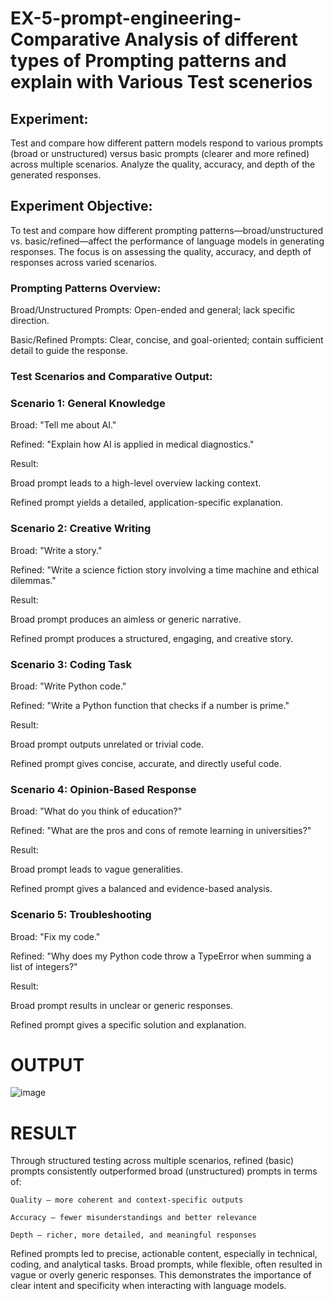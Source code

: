 # EX-5-prompt-engineering-Comparative Analysis of different types of Prompting patterns and explain with Various Test scenerios

## Experiment:
Test and compare how different pattern models respond to various prompts (broad or unstructured) versus basic prompts (clearer and more refined) across multiple scenarios. 
     Analyze the quality, accuracy, and depth of the generated responses.

## Experiment Objective:
To test and compare how different prompting patterns—broad/unstructured vs. basic/refined—affect the performance of language models in generating responses. The focus is on assessing the quality, accuracy, and depth of responses across varied scenarios.

### Prompting Patterns Overview:

Broad/Unstructured Prompts: Open-ended and general; lack specific direction.

Basic/Refined Prompts: Clear, concise, and goal-oriented; contain sufficient detail to guide the response.

### Test Scenarios and Comparative Output:

### Scenario 1: General Knowledge

Broad: "Tell me about AI."

Refined: "Explain how AI is applied in medical diagnostics."

Result:

Broad prompt leads to a high-level overview lacking context.

Refined prompt yields a detailed, application-specific explanation.

### Scenario 2: Creative Writing

Broad: "Write a story."

Refined: "Write a science fiction story involving a time machine and ethical dilemmas."

Result:

Broad prompt produces an aimless or generic narrative.

Refined prompt produces a structured, engaging, and creative story.

### Scenario 3: Coding Task

Broad: "Write Python code."

Refined: "Write a Python function that checks if a number is prime."

Result:

Broad prompt outputs unrelated or trivial code.

Refined prompt gives concise, accurate, and directly useful code.

### Scenario 4: Opinion-Based Response

Broad: "What do you think of education?"

Refined: "What are the pros and cons of remote learning in universities?"

Result:

Broad prompt leads to vague generalities.

Refined prompt gives a balanced and evidence-based analysis.

### Scenario 5: Troubleshooting

Broad: "Fix my code."

Refined: "Why does my Python code throw a TypeError when summing a list of integers?"

Result:

Broad prompt results in unclear or generic responses.

Refined prompt gives a specific solution and explanation.

# OUTPUT
![image](https://github.com/user-attachments/assets/578e1bd6-cfbd-48ae-9ba5-af4657237e2a)


# RESULT
Through structured testing across multiple scenarios, refined (basic) prompts consistently outperformed broad (unstructured) prompts in terms of:

    Quality – more coherent and context-specific outputs

    Accuracy – fewer misunderstandings and better relevance

    Depth – richer, more detailed, and meaningful responses

Refined prompts led to precise, actionable content, especially in technical, coding, and analytical tasks. Broad prompts, while flexible, often resulted in vague or overly generic responses. This demonstrates the importance of clear intent and specificity when interacting with language models.
